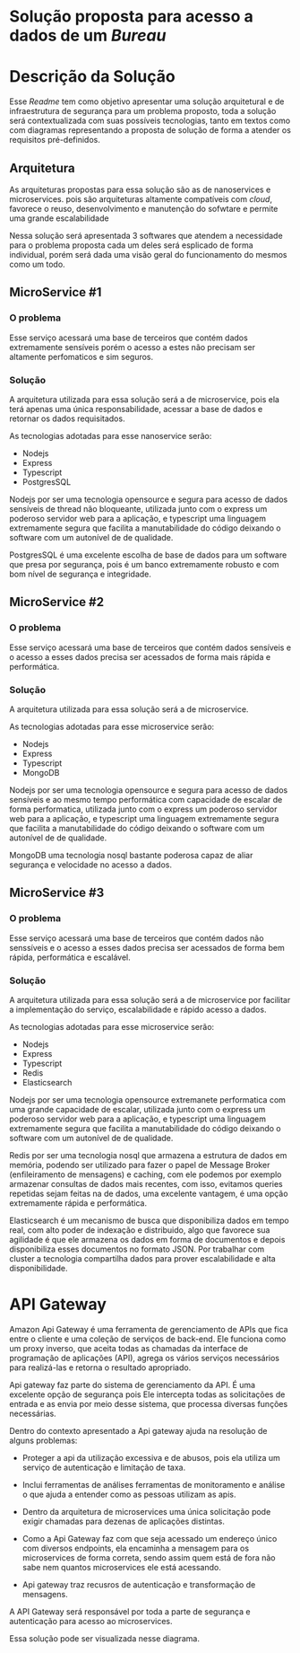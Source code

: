 # Solução proposta para acesso a dados de um *Bureau*

# **Descrição da Solução**
Esse *Readme* tem como objetivo apresentar uma solução arquitetural e de infraestrutura de segurança para um problema proposto, toda a solução será contextualizada com suas possíveis tecnologias, tanto em textos como com diagramas representando a proposta de solução de forma a atender os requisitos pré-definidos.

## Arquitetura

As arquiteturas propostas para essa solução são as de nanoservices e microservices. pois são arquiteturas altamente compatíveis com *cloud*, favorece o reuso, desenvolvimento e  manutenção do sofwtare e permite uma grande escalabilidade

Nessa solução será apresentada 3 softwares que atendem a necessidade para o problema proposta cada um deles será esplicado de forma individual, porém será dada uma visão geral do funcionamento do mesmos como um todo.

## MicroService #1

### O problema 

Esse serviço acessará uma base de terceiros que contém dados extremamente sensíveis porém o acesso a estes não precisam ser altamente perfomaticos e sim seguros.

### Solução

A arquitetura utilizada para essa solução será a de microservice, pois ela terá apenas uma única responsabilidade, acessar a base de dados e retornar os dados requisitados.

As tecnologias adotadas para esse nanoservice serão: 
- Nodejs
- Express
- Typescript
- PostgresSQL

Nodejs por ser uma tecnologia opensource e segura para acesso de dados sensíveis de thread não bloqueante, utilizada junto com o express um poderoso servidor web para a aplicação, e typescript uma linguagem extremamente segura que facilita a manutabilidade do código deixando o software com um autonível de de qualidade.

PostgresSQL é uma excelente escolha de base de dados para um software que presa por segurança, pois é um banco extremamente robusto e com  bom nível de segurança e integridade.

## MicroService #2

### O problema 
Esse serviço acessará uma base de terceiros que contém dados  sensíveis e o acesso a esses dados precisa ser acessados de forma mais rápida e performática.

### Solução

A arquitetura utilizada para essa solução será a de microservice.

As tecnologias adotadas para esse microservice serão: 
- Nodejs
- Express
- Typescript
- MongoDB

Nodejs por ser uma tecnologia opensource e segura para acesso de dados sensíveis e ao mesmo tempo performática com capacidade de escalar de forma performatica, utilizada junto com o express um poderoso servidor web para a aplicação, e typescript uma linguagem extremamente segura que facilita a manutabilidade do código deixando o software com um autonível de de qualidade.

MongoDB uma tecnologia nosql bastante poderosa capaz de aliar segurança e velocidade no acesso a dados.

## MicroService #3

### O problema 
Esse serviço acessará uma base de terceiros que contém dados não senssíveis e o acesso a esses dados precisa ser acessados de forma bem rápida, performática e escalável.

### Solução

A arquitetura utilizada para essa solução será a de microservice por facilitar a implementação do serviço, escalabilidade e rápido acesso a dados.

As tecnologias adotadas para esse microservice serão: 
- Nodejs
- Express
- Typescript
- Redis
- Elasticsearch

Nodejs por ser uma tecnologia opensource extremanete performatica com uma grande capacidade de escalar, utilizada junto com o express um poderoso servidor web para a aplicação, e typescript uma linguagem extremamente segura que facilita a manutabilidade do código deixando o software com um autonível de de qualidade.

Redis por ser uma tecnologia nosql que armazena a estrutura de dados em memória, podendo ser utilizado para fazer o papel de Message Broker (enfileiramento de mensagens) e caching, 
com ele podemos por exemplo armazenar consultas de dados mais recentes, com isso, evitamos queries repetidas sejam feitas na de dados, uma excelente vantagem, é uma opção extremamente rápida e performática. 

Elasticsearch é um mecanismo de busca que disponibiliza dados em tempo real, com alto poder de indexação e distribuido, algo que favorece sua agilidade é que ele armazena os dados em forma de documentos e depois disponibiliza esses documentos no formato JSON. Por trabalhar com cluster a tecnologia compartilha dados para prover escalabilidade e alta disponibilidade.

# API Gateway

Amazon Api Gateway é uma ferramenta de gerenciamento de APIs que fica entre o cliente e uma coleção de serviços de back-end.
Ele funciona como um proxy inverso, que aceita todas as chamadas da interface de programação de aplicações (API), agrega os vários serviços necessários para realizá-las e retorna o resultado apropriado.

Api gateway faz parte do sistema de gerenciamento da API. É uma excelente opção de segurança pois  Ele intercepta todas as solicitações de entrada e as envia por meio desse sistema, que processa diversas funções necessárias.

Dentro do contexto apresentado a Api gateway ajuda na resolução de alguns problemas:

- Proteger  a api da utilização excessiva e de abusos, pois ela utiliza um serviço de autenticação e limitação de taxa. 

- Inclui ferramentas de análises ferramentas de monitoramento e análise o que ajuda a entender como as pessoas utilizam as apis.

- Dentro da arquitetura de microservices uma única solicitação pode exigir chamadas para dezenas de aplicações distintas.

- Como a Api Gateway faz com que seja acessado um endereço único com diversos endpoints, ela encaminha a mensagem para os microservices de forma correta, sendo assim quem está de fora não sabe nem quantos microservices ele está acessando.

- Api gateway traz recusros de autenticação e transformação de mensagens.

A API Gateway será responsável por toda a parte de segurança e autenticação para acesso ao microservices.

Essa solução pode ser visualizada nesse diagrama.
